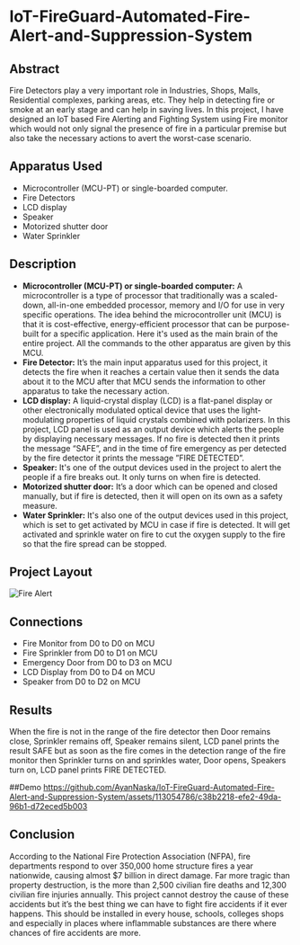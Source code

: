 # IoT-FireGuard-Automated-Fire-Alert-and-Suppression-System
## Abstract
Fire Detectors play a very important role in Industries, Shops, Malls, Residential complexes, parking areas, etc. They help in detecting fire or smoke at an early stage and can help in saving lives. In this project, I have designed an IoT based Fire Alerting and Fighting System using Fire monitor which would not only signal the presence of fire in a particular premise but also take the necessary actions to avert the worst-case scenario.

## Apparatus Used
- Microcontroller (MCU-PT) or single-boarded computer.
- Fire Detectors
- LCD display
- Speaker
- Motorized shutter door
- Water Sprinkler

## Description
- **Microcontroller (MCU-PT) or single-boarded computer:** A microcontroller is a type of processor that traditionally was a scaled-down, all-in-one embedded processor, memory and I/O for use in very specific operations. The idea behind the microcontroller unit (MCU) is that it is cost-effective, energy-efficient processor that can be purpose-built for a specific application. Here it's used as the main brain of the entire project. All the commands to the other apparatus are given by this MCU.
- **Fire Detector:** It’s the main input apparatus used for this project, it detects the fire when it reaches a certain value then it sends the data about it to the MCU after that MCU sends the information to other apparatus to take the necessary action.
- **LCD display:** A liquid-crystal display (LCD) is a flat-panel display or other electronically modulated optical device that uses the light-modulating properties of liquid crystals combined with polarizers. In this project, LCD panel is used as an output device which alerts the people by displaying necessary messages. If no fire is detected then it prints the message “SAFE”, and in the time of fire emergency as per detected by the fire detector it prints the message ”FIRE DETECTED”.
- **Speaker:** It's one of the output devices used in the project to alert the people if a fire breaks out. It only turns on when fire is detected.
- **Motorized shutter door:** It’s a door which can be opened and closed manually, but if fire is detected, then it will open on its own as a safety measure.
- **Water Sprinkler:** It's also one of the output devices used in this project, which is set to get activated by MCU in case if fire is detected. It will get activated and sprinkle water on fire to cut the oxygen supply to the fire so that the fire spread can be stopped.

## Project Layout
![Fire Alert](https://github.com/AyanNaska/IoT-FireGuard-Automated-Fire-Alert-and-Suppression-System/assets/113054786/86967ef6-3dd7-40a9-8fa5-86b66d50ad80)

## Connections
- Fire Monitor from D0 to D0 on MCU
- Fire Sprinkler from D0 to D1 on MCU
- Emergency Door from D0 to D3 on MCU
- LCD Display from D0 to D4 on MCU
- Speaker from D0 to D2 on MCU

## Results
When the fire is not in the range of the fire detector then Door remains close, Sprinkler remains off, Speaker remains silent, LCD panel prints the result SAFE but as soon as the fire comes in the detection range of the fire monitor then Sprinkler turns on and sprinkles water, Door opens, Speakers turn on, LCD panel prints FIRE DETECTED.

##Demo
https://github.com/AyanNaska/IoT-FireGuard-Automated-Fire-Alert-and-Suppression-System/assets/113054786/c38b2218-efe2-49da-96b1-d72eced5b003

## Conclusion
According to the National Fire Protection Association (NFPA), fire departments respond to over 350,000 home structure fires a year nationwide, causing almost $7 billion in direct damage. Far more tragic than property destruction, is the more than 2,500 civilian fire deaths and 12,300 civilian fire injuries annually. This project cannot destroy the cause of these accidents but it’s the best thing we can have to fight fire accidents if it ever happens. This should be installed in every house, schools, colleges shops and especially in places where inflammable substances are there where chances of fire accidents are more.
